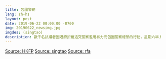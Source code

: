 ```yaml
---
title: 包圍警總
lang: zh-hs
layout: post
date: 2019-06-22 00:00:00 -0700
img: 20190622_newsimg.jpg
imgdes: (singtao)
description: 數千名抗議者因港府拒絕追究警察濫用暴力而包圍警察總部的行動，星期六早上結束。警方稱將對抗議者的違法行爲嚴肅跟進。
---
```


[Source: HKFP](https://www.hongkongfp.com/2019/06/22/hkfp-lens-hong-kong-police-hq-besieged-protesters-following-long-day-dissent-part-i/)
[Source: singtao](https://dushi.singtao.ca/toronto/featured/%E9%A6%99%E6%B8%AF%E4%B8%87%E4%BA%BA%E5%8C%85%E5%9B%B4%E8%AD%A6%E5%AF%9F%E6%80%BB%E9%83%A8%E5%9B%B0%E8%AD%A6-13%E4%BA%BA%E4%B8%8D%E9%80%82%E5%8F%AC%E6%95%91%E6%8A%A4%E8%BD%A6/)
[Source: rfa](https://www.rfa.org/mandarin/Xinwen/2-06222019124747.html)